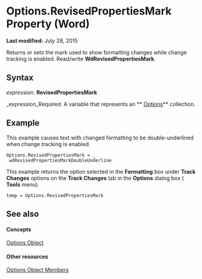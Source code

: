 
# Options.RevisedPropertiesMark Property (Word)

 **Last modified:** July 28, 2015

Returns or sets the mark used to show formatting changes while change tracking is enabled. Read/write  **WdRevisedPropertiesMark**.

## Syntax

 _expression_. **RevisedPropertiesMark**

 _expression_Required. A variable that represents an  ** [Options](873b7b99-3fe1-fd89-9ece-a9355cb827dc.md)** collection.


## Example

This example causes text with changed formatting to be double-underlined when change tracking is enabled.


```
Options.RevisedPropertiesMark = _ 
 wdRevisedPropertiesMarkDoubleUnderline
```

This example returns the option selected in the  **Formatting** box under **Track Changes** options on the **Track Changes** tab in the **Options** dialog box ( **Tools** menu).




```
temp = Options.RevisedPropertiesMark
```


## See also


#### Concepts


 [Options Object](873b7b99-3fe1-fd89-9ece-a9355cb827dc.md)
#### Other resources


 [Options Object Members](76cd9dfe-6bbb-4c3d-0bfc-79a62bedd15e.md)
